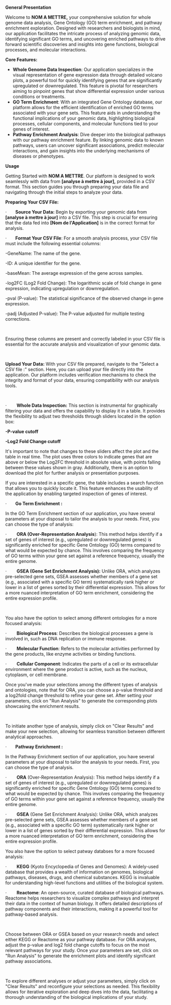 **General Presentation**

Welcome to **NOM A METTRE,** your comprehensive solution for whole genome data analysis, Gene Ontology (GO) term enrichment, and pathway enrichment exploration. Designed with researchers and biologists in mind, our application facilitates the intricate process of analyzing genomic data, identifying significant GO terms, and uncovering enriched pathways to drive forward scientific discoveries and insights into gene functions, biological processes, and molecular interactions.

**Core Features:**

- **Whole Genome Data Inspection**: Our application specializes in the visual representation of gene expression data through detailed volcano plots, a powerful tool for quickly identifying genes that are significantly upregulated or downregulated. This feature is pivotal for researchers aiming to pinpoint genes that show differential expression under various conditions or treatments.
- **GO Term Enrichment**: With an integrated Gene Ontology database, our platform allows for the efficient identification of enriched GO terms associated with your gene sets. This feature aids in understanding the functional implications of your genomic data, highlighting biological processes, cellular components, and molecular functions tied to your genes of interest.
- **Pathway Enrichment Analysis**: Dive deeper into the biological pathways with our pathway enrichment feature. By linking genomic data to known pathways, users can uncover significant associations, predict molecular interactions, and gain insights into the underlying mechanisms of diseases or phenotypes.

**Usage**

Getting Started with **NOM A METTRE**. Our platform is designed to work seamlessly with data from **\[analyse à mettre à jour\],** provided in a CSV format. This section guides you through preparing your data file and navigating through the initial steps to analyze your data.

**Preparing Your CSV File:**

·       **Source Your Data:** Begin by exporting your genomic data from **\[analyse à mettre à jour\]** into a CSV file. This step is crucial for ensuring that the data fed into **\[Nom de l'Application\]** is in the correct format for analysis.

·       **Format Your CSV File**: For a smooth analysis process, your CSV file must include the following essential columns:

\-GeneName: The name of the gene.

\-ID: A unique identifier for the gene.

\-baseMean: The average expression of the gene across samples.

\-log2FC (Log2 Fold Change): The logarithmic scale of fold change in gene expression, indicating upregulation or downregulation.

\-pval (P-value): The statistical significance of the observed change in gene expression.

\-padj (Adjusted P-value): The P-value adjusted for multiple testing corrections.

&nbsp;

Ensuring these columns are present and correctly labeled in your CSV file is essential for the accurate analysis and visualization of your genomic data.

&nbsp;

**Upload Your Data:** With your CSV file prepared, navigate to the "Select a CSV file :" section. Here, you can upload your file directly into the application. Our platform includes verification mechanisms to check the integrity and format of your data, ensuring compatibility with our analysis tools.

&nbsp;

·        **Whole Data Inspection:** This section is instrumental for graphically filtering your data and offers the capability to display it in a table. It provides the flexibility to adjust two thresholds through sliders located in the option box:

**\-P-value cutoff**

**\-Log2 Fold Change cutoff**

It's important to note that changes to these sliders affect the plot and the table in real time. The plot uses three colors to indicate genes that are above or below the Log2FC threshold in absolute value, with points falling between these values shown in gray. Additionally, there is an option to download the plot for further analysis or presentation purposes.

If you are interested in a specific gene, the table includes a search function that allows you to quickly locate it. This feature enhances the usability of the application by enabling targeted inspection of genes of interest.

·       **Go Term Enrichment :**

In the GO Term Enrichment section of our application, you have several parameters at your disposal to tailor the analysis to your needs. First, you can choose the type of analysis:

·        **ORA (Over-Representation Analysis**): This method helps identify if a set of genes of interest (e.g., upregulated or downregulated genes) is significantly enriched for specific Gene Ontology (GO) terms compared to what would be expected by chance. This involves comparing the frequency of GO terms within your gene set against a reference frequency, usually the entire genome.

·        **GSEA (Gene Set Enrichment Analysis):** Unlike ORA, which analyzes pre-selected gene sets, GSEA assesses whether members of a gene set (e.g., associated with a specific GO term) systematically rank higher or lower in a list of genes sorted by their differential expression. This allows for a more nuanced interpretation of GO term enrichment, considering the entire expression profile.

&nbsp;

You also have the option to select among different ontologies for a more focused analysis:

·        **Biological Process**: Describes the biological processes a gene is involved in, such as DNA replication or immune response.

·        **Molecular Function**: Refers to the molecular activities performed by the gene products, like enzyme activities or binding functions.

·        **Cellular Component**: Indicates the parts of a cell or its extracellular environment where the gene product is active, such as the nucleus, cytoplasm, or cell membrane.

Once you've made your selections among the different types of analysis and ontologies, note that for ORA, you can choose a p-value threshold and a log2fold change threshold to refine your gene set. After setting your parameters, click on "Run Analysis" to generate the corresponding plots showcasing the enrichment results.

&nbsp;

To initiate another type of analysis, simply click on "Clear Results" and make your new selection, allowing for seamless transition between different analytical approaches.

·       **Pathway Enrichment :**

In the Pathway Enrichment section of our application, you have several parameters at your disposal to tailor the analysis to your needs. First, you can choose the type of analysis.

·        **ORA** (Over-Representation Analysis): This method helps identify if a set of genes of interest (e.g., upregulated or downregulated genes) is significantly enriched for specific Gene Ontology (GO) terms compared to what would be expected by chance. This involves comparing the frequency of GO terms within your gene set against a reference frequency, usually the entire genome.

·        **GSEA** (Gene Set Enrichment Analysis): Unlike ORA, which analyzes pre-selected gene sets, GSEA assesses whether members of a gene set (e.g., associated with a specific GO term) systematically rank higher or lower in a list of genes sorted by their differential expression. This allows for a more nuanced interpretation of GO term enrichment, considering the entire expression profile.

You also have the option to select patway databses for a more focused analysis:

·        **KEGG** (Kyoto Encyclopedia of Genes and Genomes): A widely-used database that provides a wealth of information on genomes, biological pathways, diseases, drugs, and chemical substances. KEGG is invaluable for understanding high-level functions and utilities of the biological system.

·        **Reactome**: An open-source, curated database of biological pathways. Reactome helps researchers to visualize complex pathways and interpret their data in the context of human biology. It offers detailed descriptions of pathway components and their interactions, making it a powerful tool for pathway-based analysis.

&nbsp;

Choose between ORA or GSEA based on your research needs and select either KEGG or Reactome as your pathway database. For ORA analyses, adjust the p-value and log2 fold change cutoffs to focus on the most relevant pathways for your study. Once your parameters are set, click on "Run Analysis" to generate the enrichment plots and identify significant pathway associations.

&nbsp;

To explore different analyses or adjust your parameters, simply click on "Clear Results" and reconfigure your selections as needed. This flexibility allows for iterative exploration and deep dives into the data, facilitating a thorough understanding of the biological implications of your study.
